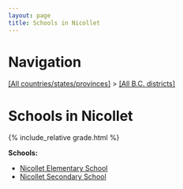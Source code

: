 ```yaml
---
layout: page
title: Schools in Nicollet
---
```

# Navigation

[[All countries/states/provinces]](../..) > [[All B.C. districts]](..)

# Schools in Nicollet

{% include_relative grade.html %}

**Schools:**

- [Nicollet Elementary School](Nicollet_Elementary_School.md)
- [Nicollet Secondary School](Nicollet_Secondary_School.md)
